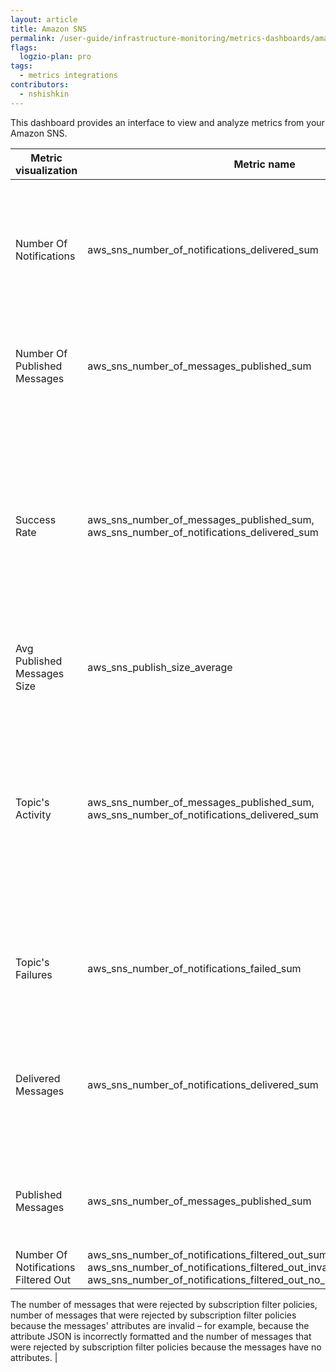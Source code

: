 ```yaml
---
layout: article
title: Amazon SNS
permalink: /user-guide/infrastructure-monitoring/metrics-dashboards/amazon-sns.html 
flags:
  logzio-plan: pro
tags:
  - metrics integrations
contributors:
  - nshishkin
---
```




This dashboard provides an interface to view and analyze metrics from your Amazon SNS.

| Metric visualization                 | Metric name                                                                                                                                                                                                             | Description                                                                                                                                                                                                                                                                                                                                                                                   |
| ------------------------------------ | ----------------------------------------------------------------------------------------------------------------------------------------------------------------------------------------------------------------------- | --------------------------------------------------------------------------------------------------------------------------------------------------------------------------------------------------------------------------------------------------------------------------------------------------------------------------------------------------------------------------------------------- |
| Number Of Notifications              | aws\_sns\_number\_of\_notifications\_delivered\_sum                                                                                                                                                                     | The number of messages successfully delivered from your Amazon SNS topics to subscribing endpoints.                                                                                                                                                                                                                                            |
| Number Of Published Messages         | aws\_sns\_number\_of\_messages\_published\_sum                                                                                                                                                                          | The number of messages published to your Amazon SNS topics.                                                                                                                                                                                                                                                                                                          |
| Success Rate                         | aws\_sns\_number\_of\_messages\_published\_sum, aws\_sns\_number\_of\_notifications\_delivered\_sum                                                                                                                     | The number of messages published to your Amazon SNS topics and the number of messages successfully delivered from your Amazon SNS topics to subscribing endpoints.                                                                                                                                                                                                                            |
| Avg Published Messages Size  | aws\_sns\_publish\_size\_average                                                                                                                                                                                        | The size of messages published.                                                                                                                                                                                                                                                                                                                                                               |
| Topic's Activity                     | aws\_sns\_number\_of\_messages\_published\_sum, aws\_sns\_number\_of\_notifications\_delivered\_sum                                                                                                                     | The number of messages published to your Amazon SNS topics and the number of messages successfully delivered from your Amazon SNS topics to subscribing endpoints.                                                                                                                                                                                                                            |
| Topic's Failures                     | aws\_sns\_number\_of\_notifications\_failed\_sum                                                                                                                                                                        | The number of messages that Amazon SNS failed to deliver.                                                                                                                                                                                                                                                                                                                  |
| Delivered Messages                   | aws\_sns\_number\_of\_notifications\_delivered\_sum                                                                                                                                                                     | The number of messages successfully delivered from your Amazon SNS topics to subscribing endpoints.                                                                                                                                                                                                                              |
| Published Messages                   | aws\_sns\_number\_of\_messages\_published\_sum                                                                                                                                                                          | The number of messages published to your Amazon SNS topics.                                                                                                                                                                                                                                                                                                              |
| Number Of Notifications Filtered Out | aws\_sns\_number\_of\_notifications\_filtered\_out\_sum, aws\_sns\_number\_of\_notifications\_filtered\_out\_invalid\_attributes\_sum, aws\_sns\_number\_of\_notifications\_filtered\_out\_no\_message\_attributes\_sum | <br>

The number of messages that were rejected by subscription filter policies, number of messages that were rejected by subscription filter policies because the messages' attributes are invalid – for example, because the attribute JSON is incorrectly formatted and the number of messages that were rejected by subscription filter policies because the messages have no attributes. |
